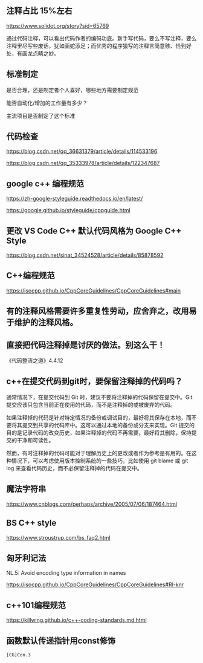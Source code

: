 ## 注释占比 15%左右

https://www.solidot.org/story?sid=65769

通过代码注释，可以看出代码作者的编码功底。新手写代码，要么不写注释，要么注释里尽写些废话，犹如画蛇添足；而优秀的程序猿写的注释言简意赅、恰到好处，有画龙点睛之妙。

## 标准制定

是否合理，还是制定者个人喜好，哪些地方需要制定规范

能否自动化/增加的工作量有多少？

主流项目是否制定了这个标准

## 代码检查

https://blog.csdn.net/qq_36631379/article/details/114533196

https://blog.csdn.net/qq_35333978/article/details/122347687

## google c++ 编程规范

https://zh-google-styleguide.readthedocs.io/en/latest/

https://google.github.io/styleguide/cppguide.html

## 更改 VS Code C++ 默认代码风格为 Google C++ Style

https://blog.csdn.net/sinat_34524528/article/details/85878592

## C++编程规范

https://isocpp.github.io/CppCoreGuidelines/CppCoreGuidelines#main

## 有的注释风格需要许多重复性劳动，应舍弃之，改用易于维护的注释风格。

## 直接把代码注释掉是讨厌的做法。别这么干！

《代码整洁之道》4.4.12

## c++在提交代码到git时，要保留注释掉的代码吗？

通常情况下，在提交代码到 Git 时，建议不要将注释掉的代码保留在提交中。Git 提交应该只包含当前正在使用的代码，而不是注释掉的或被废弃的代码。

如果注释掉的代码是针对特定情况的备份或调试目的，最好将其保存在本地，而不要将其提交到共享的代码库中。这可以通过本地的备份或分支来实现。Git 提交的目的是记录代码的改变历史，如果注释掉的代码不再需要，最好将其删除，保持提交的干净和可读性。

然而，有时注释掉的代码可能对于理解历史上的更改或者作为参考是有用的。在这种情况下，可以考虑使用版本控制系统的一些技巧，比如使用 git blame 或 git log 来查看代码历史，而不必保留注释掉的代码在提交中。

## 魔法字符串

https://www.cnblogs.com/perhaps/archive/2005/07/06/187464.html

## BS C++ style

https://www.stroustrup.com/bs_faq2.html

## 匈牙利记法

NL.5: Avoid encoding type information in names

https://isocpp.github.io/CppCoreGuidelines/CppCoreGuidelines#Rl-knr

## c++101编程规范

https://killwing.github.io/c++-coding-standards.md.html

## 函数默认传递指针用const修饰
`[CG]Con.3`
